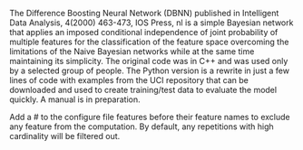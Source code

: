 The Difference Boosting Neural Network (DBNN) published in  Intelligent Data Analysis, 4(2000) 463-473, IOS Press, nl is a simple Bayesian network that applies an imposed conditional independence of joint probability of multiple features
for the classification of the feature space overcoming the limitations of the Naive Bayesian networks while at the same time maintaining its simplicity. The original code was in C++ and was used only by a selected group of people. 
The Python version is a rewrite in just a few lines of code with examples from the UCI repository that can be downloaded and used to create training/test data to evaluate the model quickly. A manual is in preparation.

Add a # to the configure file features before their feature names to exclude any feature from the computation. By default, any repetitions with high cardinality will be filtered out.
